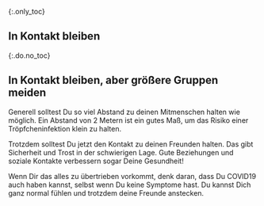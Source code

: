 {:.only_toc}
## In Kontakt bleiben
{:.do.no_toc}
## In Kontakt bleiben, aber größere Gruppen meiden

Generell solltest Du so viel Abstand zu deinen Mitmenschen halten wie möglich. Ein Abstand von 2 Metern ist ein gutes Maß, um das Risiko einer Tröpfcheninfektion klein zu halten.

Trotzdem solltest Du jetzt den Kontakt zu deinen Freunden halten. Das gibt Sicherheit und Trost in der schwierigen Lage.
Gute Beziehungen und soziale Kontakte verbessern sogar Deine Gesundheit! 

Wenn Dir das alles zu übertrieben vorkommt, denk daran, dass Du COVID19 auch haben kannst, selbst wenn Du keine Symptome hast. Du kannst Dich ganz normal fühlen und trotzdem deine Freunde anstecken.   
